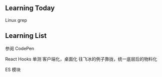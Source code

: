 ## Learning Today

Linux grep

## Learning List


参阅 CodePen

React Hooks
单测
客户端化，桌面化
往飞冰的例子靠拢，统一底层后的物料化

ES 模块